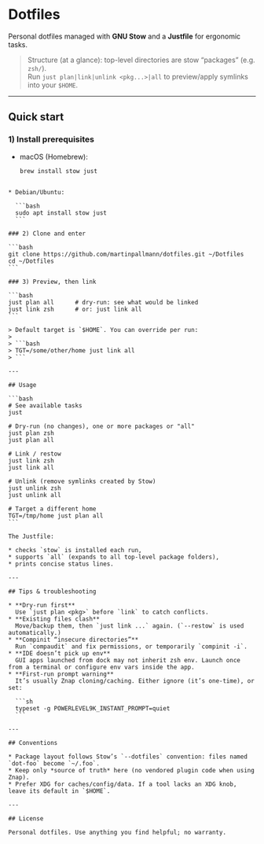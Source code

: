 # Dotfiles

Personal dotfiles managed with **GNU Stow** and a **Justfile** for ergonomic tasks.  

> Structure (at a glance): top-level directories are stow “packages” (e.g. `zsh/`).  
> Run `just plan|link|unlink <pkg...>|all` to preview/apply symlinks into your `$HOME`.

---

## Quick start

### 1) Install prerequisites
- macOS (Homebrew):
  ```bash
  brew install stow just
````

* Debian/Ubuntu:

  ```bash
  sudo apt install stow just
  ```

### 2) Clone and enter

```bash
git clone https://github.com/martinpallmann/dotfiles.git ~/Dotfiles
cd ~/Dotfiles
```

### 3) Preview, then link

```bash
just plan all      # dry-run: see what would be linked
just link zsh      # or: just link all
```

> Default target is `$HOME`. You can override per run:
>
> ```bash
> TGT=/some/other/home just link all
> ```

---

## Usage

```bash
# See available tasks
just

# Dry-run (no changes), one or more packages or "all"
just plan zsh
just plan all

# Link / restow
just link zsh
just link all

# Unlink (remove symlinks created by Stow)
just unlink zsh
just unlink all

# Target a different home
TGT=/tmp/home just plan all
```

The Justfile:

* checks `stow` is installed each run,
* supports `all` (expands to all top-level package folders),
* prints concise status lines.

---

## Tips & troubleshooting

* **Dry-run first**
  Use `just plan <pkg>` before `link` to catch conflicts.
* **Existing files clash**
  Move/backup them, then `just link ...` again. (`--restow` is used automatically.)
* **Compinit “insecure directories”**
  Run `compaudit` and fix permissions, or temporarily `compinit -i`.
* **IDE doesn’t pick up env**
  GUI apps launched from dock may not inherit zsh env. Launch once from a terminal or configure env vars inside the app.
* **First-run prompt warning**
  It’s usually Znap cloning/caching. Either ignore (it’s one-time), or set:

  ```sh
  typeset -g POWERLEVEL9K_INSTANT_PROMPT=quiet
  ```

---

## Conventions

* Package layout follows Stow’s `--dotfiles` convention: files named `dot-foo` become `~/.foo`.
* Keep only *source of truth* here (no vendored plugin code when using Znap).
* Prefer XDG for caches/config/data. If a tool lacks an XDG knob, leave its default in `$HOME`.

---

## License

Personal dotfiles. Use anything you find helpful; no warranty.
